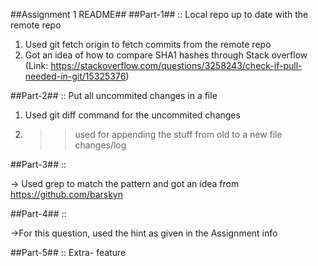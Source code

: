 ##Assignment 1 README##
##Part-1## :: Local repo up to date with the remote repo

1. Used git fetch origin to fetch commits from the remote repo
2. Got an idea of how to compare SHA1 hashes through Stack overflow (Link: https://stackoverflow.com/questions/3258243/check-if-pull-needed-in-git/15325376)

##Part-2## :: Put all uncommited changes in a file

1. Used git diff command for the uncommited changes
2. >> used for appending the stuff from old to a new file changes/log

##Part-3## :: 

-> Used grep to match the pattern and got an idea from https://github.com/barskyn
 
##Part-4## ::

->For this question, used the hint as given in the Assignment info

##Part-5## :: Extra- feature


